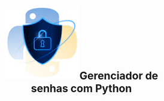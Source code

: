 <h1 align="center"> 
<div>
    <img alt="Logo" title="#logo" src="https://github.com/Gelzieny/gerenciador_senhas/blob/main/.gitHub/image/image.png?raw=true" width="200"/>Gerenciador de senhas com Python
  <div>

</h1>
